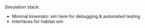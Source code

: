 Simulation stack:
- Minimal kinematic sim here for debugging & automated testing
- Interfaces for habitat sim 
